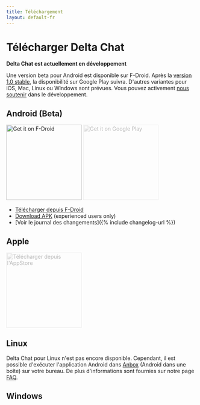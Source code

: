 ```yaml
---
title: Téléchargement
layout: default-fr
---
```




<!-- GENERATED FILE -- DO NOT EDIT -->



# Télécharger Delta Chat

**Delta Chat est actuellement en développement**

Une version beta pour Android est disponible sur F-Droid. Après la [version 1.0 stable](https://github.com/deltachat/deltachat-android/milestone/1), la disponibilité sur Google Play suivra.
D'autres variantes pour iOS, Mac, Linux ou Windows sont prévues.
Vous pouvez activement [nous soutenir](../fr/contribute) dans le développement.


## Android (Beta)

[<img src="../assets/home/get-it-on-fdroid.png" alt="Get it on F-Droid" width="200" />](https://f-droid.org/packages/com.b44t.messenger)
<img src="../assets/home/get-it-on-gplay.png" alt="Get it on Google Play" width="200" style="filter: opacity(.3) grayscale(100%);" />

* [Télécharger depuis F-Droid](https://f-droid.org/packages/com.b44t.messenger)
* [Download APK](https://github.com/deltachat/deltachat-android/releases) (experienced users only)
* [Voir le journal des changements]({% include changelog-url %})


## Apple

<img src="../assets/home/get-it-on-ios.png" alt="Télécharger depuis l'AppStore" width="200" style="filter: opacity(.3) grayscale(100%);" />

## Linux

Delta Chat pour Linux n'est pas encore disponible. Cependant, il est possible d'exécuter l'application Android dans [Anbox](https://anbox.io) (Android dans une boîte) sur votre bureau.
De plus d'informations sont fournies sur notre page [FAQ](../fr/help#multiclient).

## Windows


